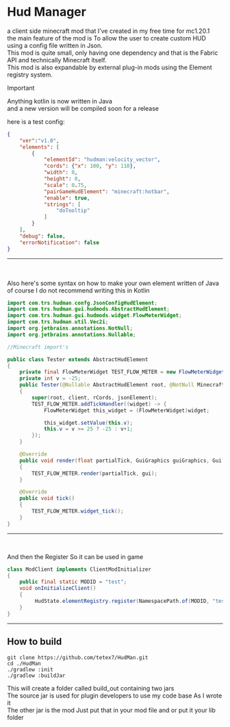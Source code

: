 <?--
Copyright (C) 2024  Tete

This program is free software: you can redistribute it and/or modify
it under the terms of the GNU General Public License as published by
the Free Software Foundation, either version 3 of the License, or
(at your option) any later version.

This program is distributed in the hope that it will be useful,
but WITHOUT ANY WARRANTY; without even the implied warranty of
MERCHANTABILITY or FITNESS FOR A PARTICULAR PURPOSE.  See the
GNU General Public License for more details.

You should have received a copy of the GNU General Public License
along with this program.  If not, see "https://www.gnu.org/licenses/"
--?>
# Hud Manager
a client side minecraft mod that I’ve created in my free time for mc1.20.1<br>
the main feature of the mod is To allow the user to create custom HUD using a config file written in Json.<br>
This mod is quite small, only having one dependency and that is the Fabric API and technically Minecraft itself.<br>
This mod is also expandable by external plug-in mods using the Element registry system.<br>

> [!IMPORTANT]
> Anything kotlin is now written in Java<br>
> and a new version will be compiled soon for a release 



here is a test config:
```json
{
    "ver":"v1.0",
    "elements": [
        {
            "elementId": "hudman:velocity_vector",
            "cords": {"x": 100, "y": 110},
            "width": 0,
            "height": 0,
            "scale": 0.75,
            "pairGameHudElement": "minecraft:hotbar",
            "enable": true,
            "strings": [
                "doTooltip"
            ]
        }
    ],
    "debug": false,
    "errorNotification": false
}   
```


<hr>
<br>
<br>
Also here's some syntax on how to make your own element written of Java of course   
I do not recommend writing this in Kotlin

```java
import com.trs.hudman.confg.JsonConfigHudElement;
import com.trs.hudman.gui.hudmods.AbstractHudElement;
import com.trs.hudman.gui.hudmods.widget.FlowMeterWidget;
import com.trs.hudman.util.Vec2i;
import org.jetbrains.annotations.NotNull;
import org.jetbrains.annotations.Nullable;

//Minecraft import's

public class Tester extends AbstractHudElement
{
    private final FlowMeterWidget TEST_FLOW_METER = new FlowMeterWidget(getCords().x(), getCords().x(), 0.5f);
    private int v = -25;
    public Tester(@Nullable AbstractHudElement root, @NotNull Minecraft client, @NotNull Vec2i rCords, @NotNull JsonConfgHudElement jsonElement)
    {
        super(root, client, rCords, jsonElement);
        TEST_FLOW_METER.addTickHandler((widget) -> {
            FlowMeterWidget this_widget = (FlowMeterWidget)widget;

            this_widget.setValue(this.v);
            this.v = v >= 25 ? -25 : v+1;
        });
    }

    @Override
    public void render(float partialTick, GuiGraphics guiGraphics, Gui gui)
    {
        TEST_FLOW_METER.render(partialTick, gui);
    }

    @Override
    public void tick()
    {
        TEST_FLOW_METER.widget_tick();
    }
}
```
<hr>
<br>

And then the Register So it can be used in game
``` java
class ModClient implements ClientModInitializer
{
    public final static MODID = "test";
    void onInitializeClient()
    {
         HudState.elementRegistry.register(NamespacePath.of(MODID, "test_text"), Tester::new);
    }
}
```
<hr>

## How to build
```
git clone https://github.com/tetex7/HudMan.git
cd ./HudMan
./gradlew :init
./gradlew :buildJar
```
This will create a folder called build_out containing two jars<br>
The source jar is used for plugin developers to use my code base As I wrote it<br>
The other jar is the mod Just put that in your mod file and or put it your lib folder 
